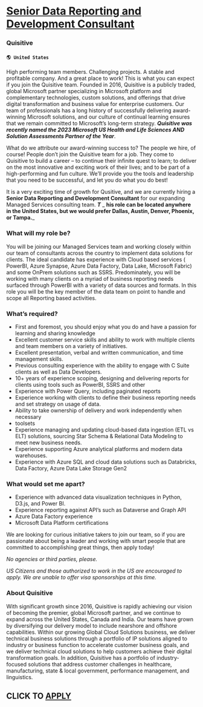 # [Senior Data Reporting and Development Consultant](https://www.remotewlb.com/apply/senior-data-reporting-and-development-consultant)  
### Quisitive  
#### `🌎 United States`  

High performing team members. Challenging projects. A stable and profitable company. And a great place to work! This is what you can expect if you join the Quisitive team. Founded in 2016, Quisitive is a publicly traded, global Microsoft partner specializing in Microsoft platform and complementary technologies, custom solutions, and offerings that drive digital transformation and business value for enterprise customers. Our team of professionals has a long history of successfully delivering award-winning Microsoft solutions, and our culture of continual learning ensures that we remain committed to Microsoft’s long-term strategy. _**Quisitive was recently named the 2023 Microsoft US Health and Life Sciences AND Solution Assessments Partner of the Year**_.

What do we attribute our award-winning success to? The people we hire, of course! People don’t join the Quisitive team for a job. They come to Quisitive to build a career – to continue their infinite quest to learn; to deliver on the most innovative and exciting work of their lives; and to be part of a high-performing and fun culture. We’ll provide you the tools and leadership that you need to be successful, and let you do what you do best!

It is a very exciting time of growth for Qusitive, and we are currently hiring a **Senior Data Reporting and Development Consultant** for our expanding Managed Services consulting team. _**T**_ _ **his role can be located anywhere in the United States, but we would prefer Dallas, Austin, Denver, Phoenix, or Tampa.**_

### What will my role be?

You will be joining our Managed Services team and working closely within our team of consultants across the country to implement data solutions for clients. The ideal candidate has experience with Cloud based services ( PowerBI, Azure Synapse, Azure Data Factory, Data Lake, Microsoft Fabric) and some OnPrem solutions such as SSRS. Predominately, you will be working with many clients on a myriad of business reporting needs surfaced through PowerBI with a variety of data sources and formats. In this role you will be the key member of the data team on point to handle and scope all Reporting based activities.

### What’s required?

  * First and foremost, you should enjoy what you do and have a passion for learning and sharing knowledge 
  * Excellent customer service skills and ability to work with multiple clients and team members on a variety of initiatives.
  * Excellent presentation, verbal and written communication, and time management skills.
  * Previous consulting experience with the ability to engage with C Suite clients as well as Data Developers.
  * 10+ years of experience scoping, designing and delivering reports for clients using tools such as PowerBI, SSRS and other 
  * Experience with Power Query, including paginated reports
  * Experience working with clients to define their business reporting needs and set strategy on usage of data.
  * Ability to take ownership of delivery and work independently when necessary
  * toolsets 
  * Experience managing and updating cloud-based data ingestion (ETL vs ELT) solutions, sourcing Star Schema & Relational Data Modeling to meet new business needs.
  * Experience supporting Azure analytical platforms and modern data warehouses.
  * Experience with Azure SQL and cloud data solutions such as Databricks, Data Factory, Azure Data Lake Storage Gen2

### What would set me apart?

  * Experience with advanced data visualization techniques in Python, D3.js, and Power BI.
  * Experience reporting against API’s such as Dataverse and Graph API
  * Azure Data Factory experience
  * Microsoft Data Platform certifications

We are looking for curious initiative takers to join our team, so if you are passionate about being a leader and working with smart people that are committed to accomplishing great things, then apply today!

 _No agencies or third parties, please._

 _US Citizens and those authorized to work in the US are encouraged to apply. We are unable to offer visa sponsorships at this time._

### About Quisitive

With significant growth since 2016, Quisitive is rapidly achieving our vision of becoming the premier, global Microsoft partner, and we continue to expand across the United States, Canada and India. Our teams have grown by diversifying our delivery model to include nearshore and offshore capabilities. Within our growing Global Cloud Solutions business, we deliver technical business solutions through a portfolio of IP solutions aligned to industry or business function to accelerate customer business goals, and we deliver technical cloud solutions to help customers achieve their digital transformation goals. In addition, Quisitive has a portfolio of industry-focused solutions that address customer challenges in healthcare, manufacturing, state & local government, performance management, and linguistics.

  
## CLICK TO [APPLY](https://www.remotewlb.com/apply/senior-data-reporting-and-development-consultant)

